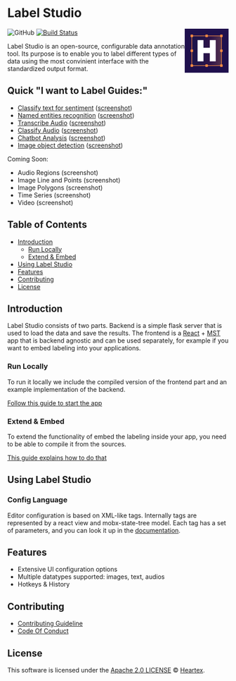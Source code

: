# Label Studio

<img src="./images/logo.png" align="right" title="Heartex Editor" width="100" height="100">

![GitHub](https://img.shields.io/github/license/heartexlabs/label-studio?logo=heartex) [![Build Status](https://travis-ci.com/heartexlabs/label-studio.svg?branch=master)](https://travis-ci.com/heartexlabs/label-studio)

Label Studio is an open-source, configurable data annotation tool. Its
purpose is to enable you to label different types of data using the
most convinient interface with the standardized output format.

## Quick "I want to Label Guides:"

- [Classify text for sentiment](/examples/sentiment_analysis/START.md) ([screenshot](https://user.fm/files/v2-c739eea809a0fde9c90675a2396f577e/Screen%20Shot%202019-08-01%20at%209.17.04%20PM.png))
- [Named entities recognition](/examples/named_entity/START.md) ([screenshot](https://user.fm/files/v2-cfb599a352fe6c17d209599ce95e7e25/Screen%20Shot%202019-08-01%20at%209.48.24%20PM.png))
- [Transcribe Audio](/examples/transcribe_audio/START.md) ([screenshot](https://user.fm/files/v2-e1f1d31d32db73c07d20a96a78758623/Screen%20Shot%202019-08-01%20at%209.39.54%20PM.png))
- [Classify Audio](/examples/audio_classification/START.md) ([screenshot](https://user.fm/files/v2-70ded6823222ef7f5291482df9ce39c2/Screen%20Shot%202019-08-01%20at%209.21.12%20PM.png))
- [Chatbot Analysis](/examples/chatbot_analysis/START.md) ([screenshot](https://user.fm/files/v2-cb81c8aaa30170724ea19e3af7218fc8/Screen%20Shot%202019-08-01%20at%209.27.14%20PM.png))
- [Image object detection](/examples/image_bbox/START.md) ([screenshot](https://user.fm/files/v2-04a15361580d038bd9392a225e2569e4/Screen%20Shot%202019-08-01%20at%2011.38.16%20PM.png))

Coming Soon:
- Audio Regions (screenshot)
- Image Line and Points (screenshot)
- Image Polygons (screenshot)
- Time Series (screenshot)
- Video (screenshot)

## Table of Contents

- [Introduction](#introduction)
  - [Run Locally](#run-locally)
  - [Extend & Embed](#extend--embed)
- [Using Label Studio](#using-label-studio)
- [Features](#features)
- [Contributing](#contributing)
- [License](#license)

## Introduction

Label Studio consists of two parts. Backend is a simple flask server
that is used to load the data and save the results. The frontend is a
[React](https://reactjs.org/) +
[MST](https://github.com/mobxjs/mobx-state-tree) app that is backend
agnostic and can be used separately, for example if you want to embed
labeling into your applications.

### Run Locally

To run it locally we include the compiled version of the frontend
part and an example implementation of the backend. 

[Follow this guide to start the app](backend/README.md)

### Extend & Embed

To extend the functionality of embed the labeling inside your app, you
need to be able to compile it from the sources. 

[This guide explains how to do that](docs/Embed.md)

## Using Label Studio

### Config Language 

Editor configuration is based on XML-like tags. Internally tags are
represented by a react view and mobx-state-tree model. Each tag has a set of parameters, and you can look it up in the [documentation](/docs/Tags.md).

## Features

- Extensive UI configuration options
- Multiple datatypes supported: images, text, audios
- Hotkeys & History

## Contributing

- [Contributing Guideline](/CONTRIBUTING.md)
- [Code Of Conduct](/CODE_OF_CONDUCT.md)

## License

This software is licensed under the [Apache 2.0 LICENSE](/LICENSE) © [Heartex](https://www.heartex.net/).
